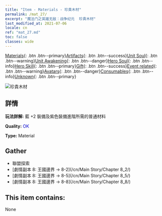 ```yaml
---
title: "Item - Materials - 珍貴木材"
permalink: /mat_27/
excerpt: "魔法门之英雄无敌：战争纪元  珍貴木材"
last_modified_at: 2021-07-06
locale: cn
ref: "mat_27.md"
toc: false
classes: wide
---
```

 [Materials](/ItemsCN/){: .btn .btn--primary}[Artifacts](/ItemsCN/Artifacts/){: .btn .btn--success}[Unit Soul](/ItemsCN/UnitSoul/){: .btn .btn--warning}[Unit Awakening](/ItemsCN/UnitAwakening/){: .btn .btn--danger}[Hero Soul](/ItemsCN/HeroSoul/){: .btn .btn--info}[Hero Skill](/ItemsCN/HeroSkill/){: .btn .btn--primary}[Gift](/ItemsCN/Gift/){: .btn .btn--success}[Event related](/ItemsCN/Events/){: .btn .btn--warning}[Avatars](/ItemsCN/Avatars/){: .btn .btn--danger}[Consumables](/ItemsCN/Consumables/){: .btn .btn--info}[Unknown](/ItemsCN/Unknown/){: .btn .btn--primary}

 ![珍貴木材](/images/t/i_cailiao_mucai1.png)

## 詳情
 **玩法詳解:** 藍 +2 裝備及紫色裝備進階所需的普通材料

 **Quality:** <span style="color: #0000CD">OK</span>

 **Type:** Material

## Gather

*    聯盟探索 
*    [劇情副本 8: 王國邊界 -> 8-2](/cn/Main Story/Chapter 8_2/) 
*    [劇情副本 8: 王國邊界 -> 8-5](/cn/Main Story/Chapter 8_5/) 
*    [劇情副本 8: 王國邊界 -> 8-8](/cn/Main Story/Chapter 8_8/) 

## This item contains:

  None


